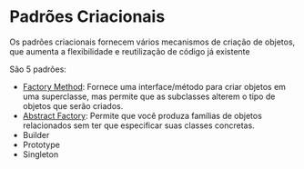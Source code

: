 # Padrões Criacionais

Os padrões criacionais fornecem vários mecanismos de criação de objetos, que aumenta a flexibilidade e reutilização de código já existente

São 5 padrões:

- [Factory Method](factoryMethod/README.md): Fornece uma interface/método para criar objetos em uma superclasse, mas permite que as subclasses alterem o tipo de objetos que serão criados.
- [Abstract Factory](abstractFactory/README.md): Permite que você produza famílias de objetos relacionados sem ter que especificar suas classes concretas. 
- Builder
- Prototype
- Singleton